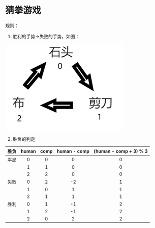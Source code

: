# 猜拳游戏

规则：

1. 胜利的手势&rarr;失败的手势，如图：

![](截图1.png)

2. 胜负的判定

|胜负|human|comp|human - comp|(human - comp + 3) % 3|
|---|:---:|:---:|:---:|:---:|
|平局|0|0|0|0|
||1|1|0|0|
||2|2|0|0|
|失败|0|2|-2|1|
||1|0|1|1|
||2|1|1|1|
|胜利|0|1|-1|2|
||1|2|-1|2|
||2|0|2|2|

